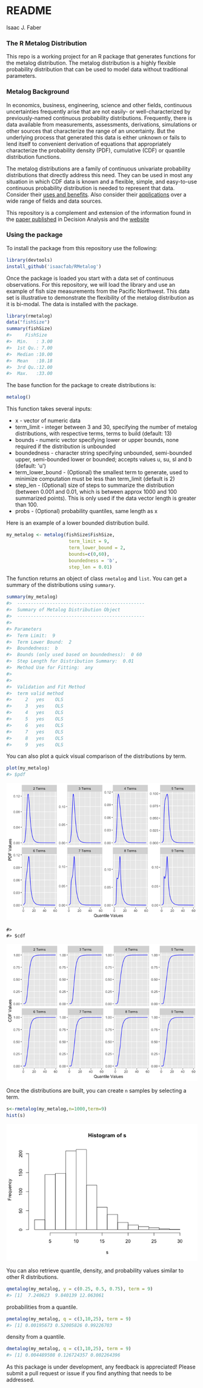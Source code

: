 README
================
Isaac J. Faber

<!-- README.md is generated from README.Rmd. Please edit that file -->
### The R Metalog Distribution

This repo is a working project for an R package that generates functions for the metalog distribution. The metalog distribution is a highly flexible probability distribution that can be used to model data without traditional parameters.

### Metalog Background

In economics, business, engineering, science and other fields, continuous uncertainties frequently arise that are not easily- or well-characterized by previously-named continuous probability distributions. Frequently, there is data available from measurements, assessments, derivations, simulations or other sources that characterize the range of an uncertainty. But the underlying process that generated this data is either unknown or fails to lend itself to convenient derivation of equations that appropriately characterize the probability density (PDF), cumulative (CDF) or quantile distribution functions.

The metalog distributions are a family of continuous univariate probability distributions that directly address this need. They can be used in most any situation in which CDF data is known and a flexible, simple, and easy-to-use continuous probability distribution is needed to represent that data. Consider their [uses and benefits](http://www.metalogdistributions.com/usesbenefits.html). Also consider their [applications](http://www.metalogdistributions.com/applicationsdata.html) over a wide range of fields and data sources.

This repository is a complement and extension of the information found in the [paper published](http://pubsonline.informs.org/doi/abs/10.1287/deca.2016.0338) in Decision Analysis and the [website](http://www.metalogdistributions.com/)

### Using the package

To install the package from this repository use the following:

``` r
library(devtools)
install_github('isaacfab/RMetalog')
```

Once the package is loaded you start with a data set of continuous observations. For this repository, we will load the library and use an example of fish size measurements from the Pacific Northwest. This data set is illustrative to demonstrate the flexibility of the metalog distribution as it is bi-modal. The data is installed with the package.

``` r
library(rmetalog)
data("fishSize")
summary(fishSize)
#>     FishSize    
#>  Min.   : 3.00  
#>  1st Qu.: 7.00  
#>  Median :10.00  
#>  Mean   :10.18  
#>  3rd Qu.:12.00  
#>  Max.   :33.00
```

The base function for the package to create distributions is:

``` r
metalog()
```

This function takes several inputs:

-   x - vector of numeric data
-   term\_limit - integer between 3 and 30, specifying the number of metalog distributions, with respective terms, terms to build (default: 13)
-   bounds - numeric vector specifying lower or upper bounds, none required if the distribution is unbounded
-   boundedness - character string specifying unbounded, semi-bounded upper, semi-bounded lower or bounded; accepts values u, su, sl and b (default: 'u')
-   term\_lower\_bound - (Optional) the smallest term to generate, used to minimize computation must be less than term\_limit (default is 2)
-   step\_len - (Optional) size of steps to summarize the distribution (between 0.001 and 0.01, which is between approx 1000 and 100 summarized points). This is only used if the data vector length is greater than 100.
-   probs - (Optional) probability quantiles, same length as x

Here is an example of a lower bounded distribution build.

``` r
my_metalog <- metalog(fishSize$FishSize,
                       term_limit = 9,
                       term_lower_bound = 2,
                       bounds=c(0,60),
                       boundedness = 'b',
                       step_len = 0.01)
```

The function returns an object of class `rmetalog` and `list`. You can get a summary of the distributions using `summary`.

``` r
summary(my_metalog)
#>  -----------------------------------------------
#>  Summary of Metalog Distribution Object
#>  -----------------------------------------------
#>  
#> Parameters
#>  Term Limit:  9 
#>  Term Lower Bound:  2 
#>  Boundedness:  b 
#>  Bounds (only used based on boundedness):  0 60 
#>  Step Length for Distribution Summary:  0.01 
#>  Method Use for Fitting:  any 
#>  
#> 
#>  Validation and Fit Method
#>  term valid method
#>     2   yes    OLS
#>     3   yes    OLS
#>     4   yes    OLS
#>     5   yes    OLS
#>     6   yes    OLS
#>     7   yes    OLS
#>     8   yes    OLS
#>     9   yes    OLS
```

You can also plot a quick visual comparison of the distributions by term.

``` r
plot(my_metalog)
#> $pdf
```

![](man/figures/README-unnamed-chunk-7-1.png)

    #> 
    #> $cdf

![](man/figures/README-unnamed-chunk-7-2.png)

Once the distributions are built, you can create `n` samples by selecting a term.

``` r
s<-rmetalog(my_metalog,n=1000,term=9)
hist(s)
```

![](man/figures/README-unnamed-chunk-8-1.png)

You can also retrieve quantile, density, and probability values similar to other R distributions.

``` r
qmetalog(my_metalog, y = c(0.25, 0.5, 0.75), term = 9)
#> [1]  7.240623  9.840139 12.063061
```

probabilities from a quantile.

``` r
pmetalog(my_metalog, q = c(3,10,25), term = 9)
#> [1] 0.00195673 0.52005826 0.99226703
```

density from a quantile.

``` r
dmetalog(my_metalog, q = c(3,10,25), term = 9)
#> [1] 0.004489508 0.126724357 0.002264396
```

As this package is under development, any feedback is appreciated! Please submit a pull request or issue if you find anything that needs to be addressed.
